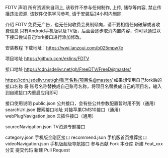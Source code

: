 FDTV
声明
所有资源来自网上, 该软件不参与任何制作, 上传, 储存等内容, 禁止传播违法资源. 该软件仅供学习参考, 请于安装后24小时内删除.

介绍
FDTV 免费无广告，也无任何收费会员制倾向，请不要相信任何破解或者收费信息 只有Android手机版以及TV版，后面会逐步取消内置内容，你可以通过以下接口尝试自己fork接口进行添加修改。

安装教程
下载地址：https://wwi.lanzoui.com/b025mpw7e

项目地址 https://github.com/eklins/FDTV

接口地址 https://cdn.jsdelivr.net/gh/FreeDTV/FreeD@master/

https://cdn.jsdelivr.net/gh/账号名称/项目名@master/ 如果想使用自己fork后的接口名称 将 账号名称替换成自己账号名称，将项目名替换成自己的项目名，输入到自建接口内重启应用即可

接口使用说明
public.json 公共接口，会有些公共参数配置暂时用不到（通用）
searchUrl.json 搜索接口地址 对接苹果CMS10接口（通用）
webPlugNavigation.json 云插件接口（通用）

sourceNavigation.json TV资源专题接口

category.json 手机版金刚区接口
recommend.json 手机版首页推荐接口
videoNavigation.json 手机版超级导航接口
参与贡献
Fork 本仓库
新建 Feat_xxx 分支
提交代码
新建 Pull Request
